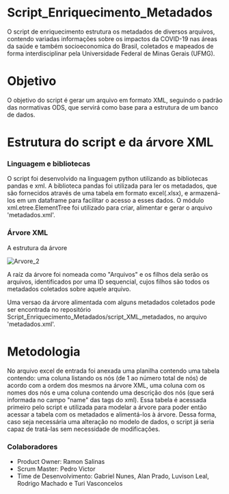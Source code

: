 # Script_Enriquecimento_Metadados
O script de enriquecimento estrutura os metadados de diversos arquivos, contendo variadas informações sobre os impactos da COVID-19 nas áreas da saúde
e também socioeconomica do Brasil, coletados e mapeados de forma interdisciplinar pela Universidade Federal de Minas Gerais (UFMG).

# Objetivo
O objetivo do script é gerar um arquivo em formato XML, seguindo o padrão das normativas ODS, que servirá como base para a estrutura de um banco de dados.

# Estrutura do script e da árvore XML

### Linguagem e bibliotecas
O script foi desenvolvido na linguagem python utilizando as bibliotecas pandas e xml.
A biblioteca pandas foi utilizada para ler os metadados, que são fornecidos através de uma tabela em formato excel(.xlsx), e armazená-los em um dataframe 
para facilitar o acesso a esses dados. O módulo xml.etree.ElementTree foi utilizado para criar, alimentar e gerar o arquivo 'metadados.xml'.

### Árvore XML
A estrutura da árvore

![Arvore_2](https://user-images.githubusercontent.com/69644988/95624441-44ebdd80-0a4d-11eb-8f67-44ddff6fd3bc.PNG)

A raíz da árvore foi nomeada como "Arquivos" e os filhos dela serão os arquivos, identificados por uma ID sequencial, cujos filhos são todos os metadados
coletados sobre aquele arquivo.

Uma versao da árvore alimentada com alguns metadados coletados pode ser encontrada no repositório Script_Enriquecimento_Metadados/script_XML_metadados, no 
arquivo 'metadados.xml'.

# Metodologia
No arquivo excel de entrada foi anexada uma planilha contendo uma tabela contendo: uma coluna listando os nós (de 1 ao número total de nós) de acordo com
a ordem dos mesmos na árvore XML, uma coluna com os nomes dos nós e uma coluna contendo uma descrição dos nós (que será informada no campo "name" das tags
do xml). Essa tabela é acessada primeiro pelo script e utilizada para modelar a árvore para poder então acessar a tabela com os metadados e alimentá-los à 
árvore. Dessa forma, caso seja necessária uma alteração no modelo de dados, o script já seria capaz de tratá-las sem necessidade de modificações. 

### Colaboradores
* Product Owner: Ramon Salinas
* Scrum Master: Pedro Victor
* Time de Desenvolvimento: Gabriel Nunes, Alan Prado, Luvison Leal, Rodrigo Machado e Turi Vasconcelos
